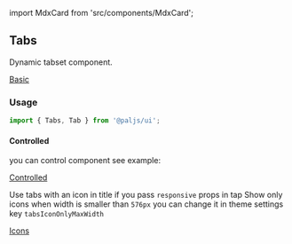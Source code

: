 import MdxCard from 'src/components/MdxCard';

<MdxCard>

## Tabs

Dynamic tabset component.

[Basic](demo://Basic.tsx)

### Usage

```js
import { Tabs, Tab } from '@paljs/ui';
```

#### Controlled

you can control component see example:

[Controlled](demo://Controlled.tsx)

Use tabs with an icon in title if you pass `responsive` props in tap Show only icons when width is smaller than `576px` you can change it in theme settings key `tabsIconOnlyMaxWidth`

[Icons](demo://Icons.tsx)

</MdxCard>